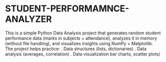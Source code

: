 # STUDENT-PERFORMAMNCE-ANALYZER

This is a simple Python Data Analysis project that generates random student performance data (marks in subjects + attendance), analyzes it in memory (without file handling), and visualizes insights using NumPy + Matplotlib.
The project helps practice:
. Data structures (lists, dictionaries)
. Data analysis (averages, correlation)
. Data visualization bar charts, scatter plots)
